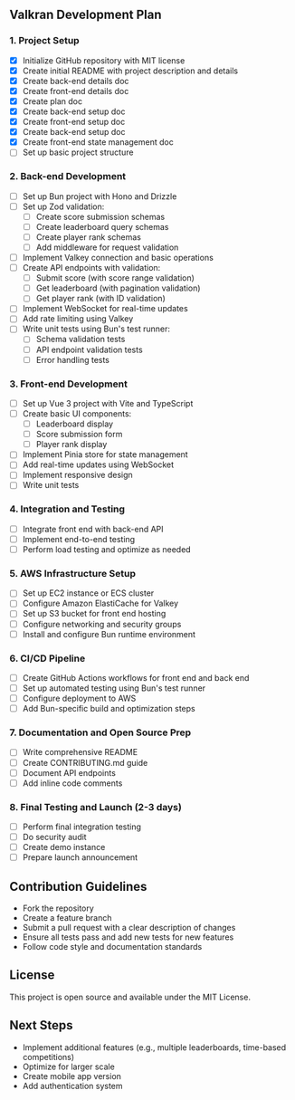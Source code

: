 ## Valkran Development Plan

### 1. Project Setup 
- [x] Initialize GitHub repository with MIT license
- [x] Create initial README with project description and details
- [x] Create back-end details doc
- [x] Create front-end details doc
- [x] Create plan doc
- [x] Create back-end setup doc
- [x] Create front-end setup doc
- [x] Create back-end setup doc
- [x] Create front-end state management doc
- [ ] Set up basic project structure

### 2. Back-end Development 
- [ ] Set up Bun project with Hono and Drizzle
- [ ] Set up Zod validation:
  - [ ] Create score submission schemas
  - [ ] Create leaderboard query schemas
  - [ ] Create player rank schemas
  - [ ] Add middleware for request validation
- [ ] Implement Valkey connection and basic operations
- [ ] Create API endpoints with validation:
  - [ ] Submit score (with score range validation)
  - [ ] Get leaderboard (with pagination validation)
  - [ ] Get player rank (with ID validation)
- [ ] Implement WebSocket for real-time updates
- [ ] Add rate limiting using Valkey
- [ ] Write unit tests using Bun's test runner:
  - [ ] Schema validation tests
  - [ ] API endpoint validation tests
  - [ ] Error handling tests

### 3. Front-end Development 
- [ ] Set up Vue 3 project with Vite and TypeScript
- [ ] Create basic UI components:
  - [ ] Leaderboard display
  - [ ] Score submission form
  - [ ] Player rank display
- [ ] Implement Pinia store for state management
- [ ] Add real-time updates using WebSocket
- [ ] Implement responsive design
- [ ] Write unit tests

### 4. Integration and Testing 
- [ ] Integrate front end with back-end API
- [ ] Implement end-to-end testing
- [ ] Perform load testing and optimize as needed

### 5. AWS Infrastructure Setup
- [ ] Set up EC2 instance or ECS cluster
- [ ] Configure Amazon ElastiCache for Valkey
- [ ] Set up S3 bucket for front end hosting
- [ ] Configure networking and security groups
- [ ] Install and configure Bun runtime environment

### 6. CI/CD Pipeline 
- [ ] Create GitHub Actions workflows for front end and back end
- [ ] Set up automated testing using Bun's test runner
- [ ] Configure deployment to AWS
- [ ] Add Bun-specific build and optimization steps

### 7. Documentation and Open Source Prep
- [ ] Write comprehensive README
- [ ] Create CONTRIBUTING.md guide
- [ ] Document API endpoints
- [ ] Add inline code comments

### 8. Final Testing and Launch (2-3 days)
- [ ] Perform final integration testing
- [ ] Do security audit
- [ ] Create demo instance
- [ ] Prepare launch announcement

## Contribution Guidelines
- Fork the repository
- Create a feature branch
- Submit a pull request with a clear description of changes
- Ensure all tests pass and add new tests for new features
- Follow code style and documentation standards

## License
This project is open source and available under the MIT License.

## Next Steps
- Implement additional features (e.g., multiple leaderboards, time-based competitions)
- Optimize for larger scale
- Create mobile app version
- Add authentication system
